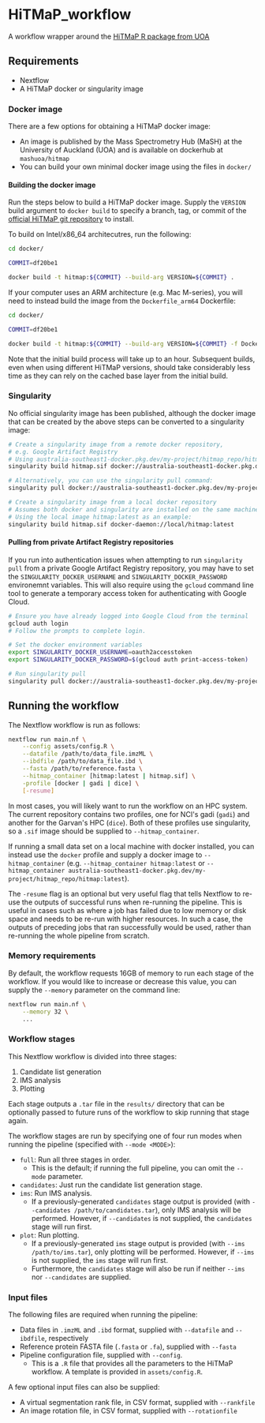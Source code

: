 # HiTMaP_workflow
A workflow wrapper around the [HiTMaP R package from UOA]((https://github.com/MASHUOA/HiTMaP))

## Requirements
- Nextflow
- A HiTMaP docker or singularity image

### Docker image
There are a few options for obtaining a HiTMaP docker image:
- An image is published by the Mass Spectrometry Hub (MaSH) at the University of Auckland (UOA) and is available on dockerhub at `mashuoa/hitmap`
- You can build your own minimal docker image using the files in `docker/`

#### Building the docker image
Run the steps below to build a HiTMaP docker image. Supply the `VERSION` build argument to `docker build` to specify a branch, tag, or commit of the [official HiTMaP git repository](https://github.com/MASHUOA/HiTMaP) to install.

To build on Intel/x86_64 architecutres, run the following:

```bash
cd docker/

COMMIT=df20be1

docker build -t hitmap:${COMMIT} --build-arg VERSION=${COMMIT} .
```

If your computer uses an ARM architecture (e.g. Mac M-series), you will need to instead build the image from the `Dockerfile_arm64` Dockerfile:

```bash
cd docker/

COMMIT=df20be1

docker build -t hitmap:${COMMIT} --build-arg VERSION=${COMMIT} -f Dockerfile_arm64 .
```

Note that the initial build process will take up to an hour. Subsequent builds, even when using different HiTMaP versions, should take considerably less time as they can rely on the cached base layer from the initial build.

### Singularity
No official singularity image has been published, although the docker image that can be created by the above steps can be converted to a singularity image:

```bash
# Create a singularity image from a remote docker repository,
# e.g. Google Artifact Registry
# Using australia-southeast1-docker.pkg.dev/my-project/hitmap_repo/hitmap:latest as an example:
singularity build hitmap.sif docker://australia-southeast1-docker.pkg.dev/my-project/hitmap_repo/hitmap:latest

# Alternatively, you can use the singularity pull command:
singularity pull docker://australia-southeast1-docker.pkg.dev/my-project/hitmap_repo/hitmap:latest

# Create a singularity image from a local docker repository
# Assumes both docker and singularity are installed on the same machine
# Using the local image hitmap:latest as an example:
singularity build hitmap.sif docker-daemon://local/hitmap:latest
```

#### Pulling from private Artifact Registry repositories
If you run into authentication issues when attempting to run `singularity pull` from a private Google Artifact Registry repository, you may have to set the `SINGULARITY_DOCKER_USERNAME` and `SINGULARITY_DOCKER_PASSWORD` environemnt variables. This will also require using the `gcloud` command line tool to generate a temporary access token for authenticating with Google Cloud.

```bash
# Ensure you have already logged into Google Cloud from the terminal
gcloud auth login
# Follow the prompts to complete login.

# Set the docker environment variables
export SINGULARITY_DOCKER_USERNAME=oauth2accesstoken
export SINGULARITY_DOCKER_PASSWORD=$(gcloud auth print-access-token)

# Run singularity pull
singularity pull docker://australia-southeast1-docker.pkg.dev/my-project/hitmap_repo/hitmap:latest
```

## Running the workflow
The Nextflow workflow is run as follows:

```bash
nextflow run main.nf \
    --config assets/config.R \
    --datafile /path/to/data_file.imzML \
    --ibdfile /path/to/data_file.ibd \
    --fasta /path/to/reference.fasta \
    --hitmap_container [hitmap:latest | hitmap.sif] \
    -profile [docker | gadi | dice] \
    [-resume]
```

In most cases, you will likely want to run the workflow on an HPC system. The current repository contains two profiles, one for NCI's gadi (`gadi`) and another for the Garvan's HPC (`dice`). Both of these profiles use singularity, so a `.sif` image should be supplied to `--hitmap_container`.

If running a small data set on a local machine with docker installed, you can instead use the `docker` profile and supply a docker image to `--hitmap_container` (e.g. `--hitmap_container hitmap:latest` or `--hitmap_container australia-southeast1-docker.pkg.dev/my-project/hitmap_repo/hitmap:latest`).

The `-resume` flag is an optional but very useful flag that tells Nextflow to re-use the outputs of successful runs when re-running the pipeline. This is useful in cases such as where a job has failed due to low memory or disk space and needs to be re-run with higher resources. In such a case, the outputs of preceding jobs that ran successfully would be used, rather than re-running the whole pipeline from scratch.

### Memory requirements
By default, the workflow requests 16GB of memory to run each stage of the workflow. If you would like to increase or decrease this value, you can supply the `--memory` parameter on the command line:

```bash
nextflow run main.nf \
    --memory 32 \
    ...
```

### Workflow stages
This Nextflow workflow is divided into three stages:
1. Candidate list generation
2. IMS analysis
3. Plotting

Each stage outputs a `.tar` file in the `results/` directory that can be optionally passed to future runs of the workflow to skip running that stage again.

The workflow stages are run by specifying one of four run modes when running the pipeline (specified with `--mode <MODE>`):
- `full`: Run all three stages in order.
    - This is the default; if running the full pipeline, you can omit the `--mode` parameter.
- `candidates`: Just run the candidate list generation stage.
- `ims`: Run IMS analysis.
    - If a previously-generated `candidates` stage output is provided (with `--candidates /path/to/candidates.tar`), only IMS analysis will be performed. However, if `--candidates` is not supplied, the `candidates` stage will run first.
- `plot`: Run plotting.
    - If a previously-generated `ims` stage output is provided (with `--ims /path/to/ims.tar`), only plotting will be performed. However, if `--ims` is not supplied, the `ims` stage will run first.
    - Furthermore, the `candidates` stage will also be run if neither `--ims` nor `--candidates` are supplied.

### Input files
The following files are required when running the pipeline:
- Data files in `.imzML` and `.ibd` format, supplied with `--datafile` and `--ibdfile`, respectively
- Reference protein FASTA file (`.fasta` or `.fa`), supplied with `--fasta`
- Pipeline configuration file, supplied with `--config`.
    - This is a `.R` file that provides all the parameters to the HiTMaP workflow. A template is provided in `assets/config.R`.

A few optional input files can also be supplied:
- A virtual segmentation rank file, in CSV format, supplied with `--rankfile`
- An image rotation file, in CSV format, supplied with `--rotationfile`
